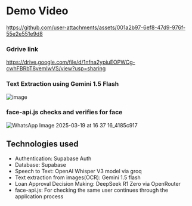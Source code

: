 # Demo Video

https://github.com/user-attachments/assets/001a2b97-6ef8-47d9-976f-55e2e551e9d8

### Gdrive link

https://drive.google.com/file/d/1nfna2ypiuEOPWCg-cwhFBRbT8vemIwVS/view?usp=sharing

### Text Extraction using Gemini 1.5 Flash

![image](https://github.com/user-attachments/assets/71d94649-71a4-406b-bb49-5423ae081c26)

### face-api.js checks and verifies for face

![WhatsApp Image 2025-03-19 at 16 37 16_4185c917](https://github.com/user-attachments/assets/7ed2c793-21ed-4d7b-a07d-9596b7a60329)

## Technologies used
- Authentication: Supabase Auth
- Database: Supabase
- Speech to Text: OpenAI Whisper V3 model via groq
- Text extraction from images(OCR): Gemini 1.5 flash
- Loan Approval Decision Making: DeepSeek R1 Zero via OpenRouter
- face-api.js: For checking the same user continues through the application process

